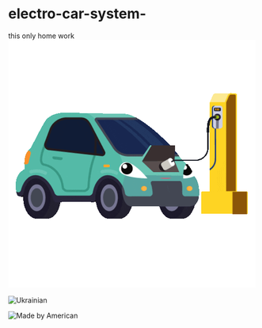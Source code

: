 # electro-car-system-
this only home work
![Heder](assets/IMG_2664.gif)


![Ukrainian](https://img.shields.io/static/v1?label=Uk%20ra&message=inian&labelColor=1f5fb2&color=fad247&style=for-the-badge)


![Made by American](https://img.shields.io/static/v1?label=%20&message=American&labelColor=0033A0&color=BF0A30&style=for-the-badge)
